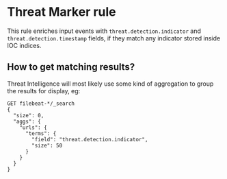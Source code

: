 # Threat Marker rule

This rule enriches input events with `threat.detection.indicator` and `threat.detection.timestamp` fields,
if they match any indicator stored inside IOC indices.

## How to get matching results?

Threat Intelligence will most likely use some kind of aggregation to group the results for display, eg:

```
GET filebeat-*/_search
{
  "size": 0,
  "aggs": {
    "urls": {
      "terms": {
        "field": "threat.detection.indicator",
        "size": 50
      }
    }
  }
}
```